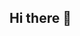 ## Hi there 👋

<!--
**a-r-surpurm/a-r-surpurm** is a ✨ _special_ ✨ repository because its `README.md` (this file) appears on your GitHub profile.

Here are some ideas to get you started:

- 🔭 I’m currently working on myself.
- 🌱 I’m currently learning github.
- 👯 I’m looking to collaborate on any project.
- 🤔 I’m looking for help with everything.
- 💬 Ask me about nothing.
- 📫 How to reach me: No way
- 😄 Pronouns: He/Him
- ⚡ Fun fact: French Fries is not originated in France.
-->
